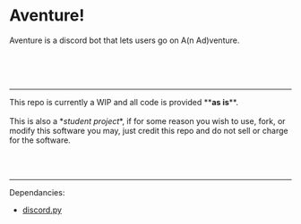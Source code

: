 # Aventure!

Aventure is a discord bot that lets users go on A(n Ad)venture.


<br><br><br>
<hr>
This repo is currently a WIP and all code is provided **<strong>as is</strong>**. 
<br><br>
This is also a *<em>student project</em>*, if for some reason you wish to use, fork, or modify this software you may, just credit this repo and do not sell or charge for the software. 

<br><br><hr>
Dependancies:
- [discord.py](https://discordpy.readthedocs.io/en/stable/intro.html)